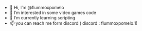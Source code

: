 - 👋 Hi, I’m @flummoxpomelo
- 👀 I’m interested in some video games code
- 🌱 I’m currently learning scripting
- 📫 you can reach me form discord ( discord : flummoxpomelo.1)

